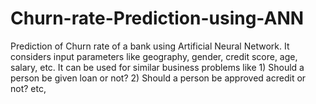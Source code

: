 # Churn-rate-Prediction-using-ANN
Prediction of Churn rate of a bank using Artificial Neural Network. It considers input parameters like geography, gender, credit score, age, salary, etc. It can be used for similar business problems like 1) Should a person be given loan or not? 2) Should a person be approved acredit or not? etc, 
